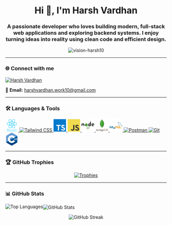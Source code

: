 <h1 align="center">Hi 👋, I'm Harsh Vardhan</h1>
<h3 align="center">A passionate developer who loves building modern, full-stack web applications and exploring backend systems. I enjoy turning ideas into reality using clean code and efficient design.</h3>

<p align="center">
  <img src="https://komarev.com/ghpvc/?username=vision-harsh10&label=Profile%20views&color=0e75b6&style=flat" alt="vision-harsh10" />
</p>

---

### 🌐 Connect with me

<p align="left">
  <a href="https://linkedin.com/in/harsh-vardhan" target="_blank">
    <img align="center" src="https://raw.githubusercontent.com/rahuldkjain/github-profile-readme-generator/master/src/images/icons/Social/linked-in-alt.svg" alt="Harsh Vardhan" height="30" width="40" />
  </a>
</p>

<p align="left">
  📧 <strong>Email:</strong> <a href="mailto:harshvardhan.work10@gmail.com">harshvardhan.work10@gmail.com</a>
</p>

---

### 🛠️ Languages & Tools
<p align="left">
  <a href="https://reactjs.org/" target="_blank" rel="noreferrer">
    <img src="https://raw.githubusercontent.com/devicons/devicon/master/icons/react/react-original-wordmark.svg" alt="React" width="40" height="40"/>
  </a>
  <a href="https://tailwindcss.com/" target="_blank" rel="noreferrer">
    <img src="https://www.vectorlogo.zone/logos/tailwindcss/tailwindcss-icon.svg" alt="Tailwind CSS" width="40" height="40"/>
  </a>
  <a href="https://www.typescriptlang.org/" target="_blank" rel="noreferrer">
    <img src="https://raw.githubusercontent.com/devicons/devicon/master/icons/typescript/typescript-original.svg" alt="TypeScript" width="40" height="40"/>
  </a>
  <a href="https://developer.mozilla.org/en-US/docs/Web/JavaScript" target="_blank" rel="noreferrer">
    <img src="https://raw.githubusercontent.com/devicons/devicon/master/icons/javascript/javascript-original.svg" alt="JavaScript" width="40" height="40"/>
  </a>
  <a href="https://nodejs.org" target="_blank" rel="noreferrer">
    <img src="https://raw.githubusercontent.com/devicons/devicon/master/icons/nodejs/nodejs-original-wordmark.svg" alt="Node.js" width="40" height="40"/>
  </a>
  <a href="https://www.mongodb.com/" target="_blank" rel="noreferrer">
    <img src="https://raw.githubusercontent.com/devicons/devicon/master/icons/mongodb/mongodb-original-wordmark.svg" alt="MongoDB" width="40" height="40"/>
  </a>
  <a href="https://www.mysql.com/" target="_blank" rel="noreferrer">
    <img src="https://raw.githubusercontent.com/devicons/devicon/master/icons/mysql/mysql-original-wordmark.svg" alt="MySQL" width="40" height="40"/>
  </a>
  <a href="https://www.postman.com/" target="_blank" rel="noreferrer">
    <img src="https://www.vectorlogo.zone/logos/getpostman/getpostman-icon.svg" alt="Postman" width="40" height="40"/>
  </a>
  <a href="https://git-scm.com/" target="_blank" rel="noreferrer">
    <img src="https://www.vectorlogo.zone/logos/git-scm/git-scm-icon.svg" alt="Git" width="40" height="40"/>
  </a>
  <a href="https://www.w3schools.com/cpp/" target="_blank" rel="noreferrer">
    <img src="https://raw.githubusercontent.com/devicons/devicon/master/icons/cplusplus/cplusplus-original.svg" alt="C++" width="40" height="40"/>
  </a>
</p>

---

### 🏆 GitHub Trophies
<p align="center">
  <a href="https://github.com/ryo-ma/github-profile-trophy">
    <img src="https://github-profile-trophy.vercel.app/?username=vision-harsh10&theme=onedark&margin-w=15&margin-h=15" alt="Trophies" />
  </a>
</p>

---


### 📊 GitHub Stats

<p>
  <img align="left" src="https://github-readme-stats.vercel.app/api/top-langs?username=vision-harsh10&show_icons=true&locale=en&layout=compact&theme=dark&hide_border=true&cache_seconds=3600" alt="Top Languages" />
</p>

<p>
  <img align="center" src="https://github-readme-stats.vercel.app/api?username=vision-harsh10&show_icons=true&locale=en&theme=dark&hide_border=true&cache_seconds=3600" alt="GitHub Stats" />
</p>

<p align="center">
  <img src="https://github-readme-streak-stats.herokuapp.com/?user=vision-harsh10&theme=dark&hide_border=true&cache_seconds=3600" alt="GitHub Streak" />
</p>
